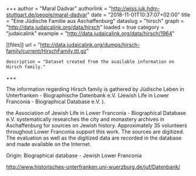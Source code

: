 +++
author = "Maral Dadvar"
authorlink = "http://wiss.iuk.hdm-stuttgart.de/people/maral-dadvar"
date = "2018-11-01T10:37:07+02:00"
title = "Eine Jüdische Familie aus Aschaffenburg" 
dataslug = "hirsch"
graph = "http://data.judaicalink.org/data/hirsch"
loaded = true
category = "judaicalink"
example = "http://data.judaicalink.org/data/hirsch/1964"


[[files]]
	url = "http://data.judaicalink.org/dumps/hirsch-family/current/HirschFamily.ttl.gz" 
	
	description = "Dataset created from the available information on Hirsch family."
 
	
+++

The information regarding Hirsch family is gathered by Jüdische Leben in Unterfranken - Biographische Datenbank e.V. (Jewish Life in Lower Franconia - Biographical Database e.V. ).

<!--more-->

the Association of Jewish Life in Lower Franconia - Biographical Database e.V. systematically researches the city and monastery archives in Aschaffenburg for sources on Jewish history. 
Approximately 35 volunteers throughout Lower Franconia support this work. The sources are digitized. The evaluation as well as the digitized data are recorded in the database and made available on the Internet.

Origin: Biographical database - Jewish Lower Franconia

http://www.historisches-unterfranken.uni-wuerzburg.de/juf/Datenbank/
